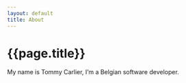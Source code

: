 ```yaml
---
layout: default
title: About
---
```


# {{page.title}}

My name is Tommy Carlier, I’m a Belgian software developer.